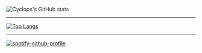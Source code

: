 ![Cyclops's GitHub stats](https://github-stats2-one.vercel.app//api?username=CYCLOP5&show_icons=true&theme=transparent&hide_rank=true&include_all_commits=true&showprivate=true)






---------------






[![Top Langs](https://github-stats2-one.vercel.app//api/top-langs/?username=CYCLOP5&layout=donut&theme=transparent)](https://github.com/anuraghazra/github-readme-stats)

---------------

[![spotify-github-profile](https://spotify-github-profile.vercel.app/api/view?uid=r0w0vs1hlbutvp3qwaoo7pey8&cover_image=true&theme=novatorem&show_offline=true&background_color=4c3d3d&interchange=false&bar_color=044cb0&bar_color_cover=false)](https://spotify-github-profile.vercel.app/api/view?uid=r0w0vs1hlbutvp3qwaoo7pey8&redirect=true)
